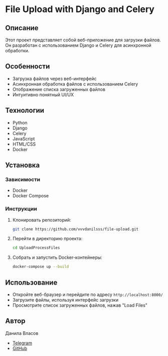 # File Upload with Django and Celery

## Описание

Этот проект представляет собой веб-приложение для загрузки файлов. Он разработан с использованием Django и Celery для асинхронной обработки.

## Особенности

- Загрузка файлов через веб-интерфейс
- Асинхронная обработка файлов с использованием Celery
- Отображение списка загруженных файлов
- Интуитивно понятный UI/UX

## Технологии

- Python
- Django
- Celery
- JavaScript
- HTML/CSS
- Docker

## Установка

### Зависимости

- Docker
- Docker Compose

### Инструкции

1. Клонировать репозиторий:

   ```bash
   git clone https://github.com/vvvdanilsss/file-upload.git
   
   ```

2. Перейти в директорию проекта:

   ```bash
   cd UploadProcessFiles
   
   ```

3. Собрать и запустить Docker-контейнеры:

   ```bash
   docker-compose up --build
   
   ```

## Использование

- Откройте веб-браузер и перейдите по адресу `http://localhost:8000/`
- Загрузите файлы, используя интерфейс загрузки
- Просмотрите список загруженных файлов, нажав "Load Files"

## Автор

Данила Власов

- [Telegram](https://t.me/vvvdanilsss)
- [GitHub](https://github.com/vvvdanilsss)
